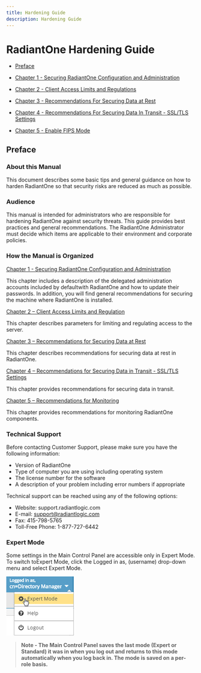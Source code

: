 ```yaml
---
title: Hardening Guide
description: Hardening Guide
---
```


# RadiantOne Hardening Guide

- [Preface](00-preface.md)
- [Chapter 1 - Securing RadiantOne Configuration and Administration](01-securing-radiantone-configuration-and-administration.md)

- [Chapter 2 - Client Access Limits and Regulations](02-client-access-limits-and-regulations.md)

- [Chapter 3 - Recommendations For Securing Data at Rest](03-recommendations-for-securing-data-at-rest.md)

- [Chapter 4 - Recommendations For Securing Data In Transit - SSL/TLS Settings](04-recommendations-for-securing-data-in-transit-ssl-tls-settings.md)

- [Chapter 5 - Enable FIPS Mode](05-enable-fips-mode.md)

## Preface

### About this Manual

This document describes some basic tips and general guidance on how to harden RadiantOne so that security risks are reduced as much as possible.

### Audience

This manual is intended for administrators who are responsible for hardening RadiantOne against security threats. This guide provides best practices and general recommendations. The RadiantOne Administrator must decide which items are applicable to their environment and
corporate policies.

### How the Manual is Organized

[Chapter 1 - Securing RadiantOne Configuration and Administration](01-securing-radiantone-configuration-and-administration.md)

This chapter includes a description of the delegated administration accounts included by defaultwith RadiantOne and how to update their passwords. In addition, you will find general recommendations for securing the machine where RadiantOne is installed.

[Chapter 2 – Client Access Limits and Regulation](02-client-access-limits-and-regulations.md)

This chapter describes parameters for limiting and regulating access to the server.

[Chapter 3 – Recommendations for Securing Data at Rest](03-recommendations-for-securing-data-at-rest.md)

This chapter describes recommendations for securing data at rest in RadiantOne.

[Chapter 4 – Recommendations for Securing Data in Transit - SSL/TLS Settings](04-recommendations-for-securing-data-in-transit-ssl-tls-settings.md)

This chapter provides recommendations for securing data in transit.

[Chapter 5 – Recommendations for Monitoring](05-enable-fips-mode.md)

This chapter provides recommendations for monitoring RadiantOne components.

### Technical Support

Before contacting Customer Support, please make sure you have the following information:

- Version of RadiantOne
- Type of computer you are using including operating system
- The license number for the software
- A description of your problem including error numbers if appropriate

Technical support can be reached using any of the following options:

- Website: support.radiantlogic.com
- E-mail: support@radiantlogic.com
- Fax: 415-798-5765
- Toll-Free Phone: 1-877-727-6442

### Expert Mode

Some settings in the Main Control Panel are accessible only in Expert Mode. To switch toExpert Mode, click the Logged in as, (username) drop-down menu and select Expert Mode.

![An image showing Expert Mode](Media/Image1.1.jpg)

>**Note - The Main Control Panel saves the last mode (Expert or Standard) it was in when you log out and returns to this mode automatically when you log back in. The mode is saved on a per-role basis.**
